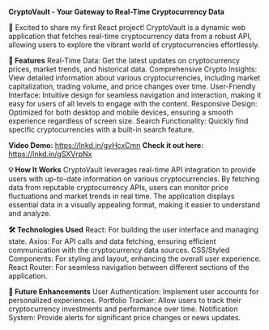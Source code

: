 


**CryptoVault - Your Gateway to Real-Time Cryptocurrency Data**

🚀 Excited to share my first React project! CryptoVault is a dynamic web application that fetches real-time cryptocurrency data from a robust API, allowing users to explore the vibrant world of cryptocurrencies effortlessly.

**🌟 Features**
Real-Time Data: Get the latest updates on cryptocurrency prices, market trends, and historical data.
Comprehensive Crypto Insights: View detailed information about various cryptocurrencies, including market capitalization, trading volume, and price changes over time.
User-Friendly Interface: Intuitive design for seamless navigation and interaction, making it easy for users of all levels to engage with the content.
Responsive Design: Optimized for both desktop and mobile devices, ensuring a smooth experience regardless of screen size.
Search Functionality: Quickly find specific cryptocurrencies with a built-in search feature.


**Video Demo:** https://lnkd.in/gvHcxCmn
**Check it out here:** https://lnkd.in/gSXVrpNx

**💡 How It Works**
CryptoVault leverages real-time API integration to provide users with up-to-date information on various cryptocurrencies. By fetching data from reputable cryptocurrency APIs, users can monitor price fluctuations and market trends in real time. The application displays essential data in a visually appealing format, making it easier to understand and analyze.

**🛠️ Technologies Used**
React: For building the user interface and managing state.
Axios: For API calls and data fetching, ensuring efficient communication with the cryptocurrency data sources.
CSS/Styled Components: For styling and layout, enhancing the overall user experience.
React Router: For seamless navigation between different sections of the application.


**💬 Future Enhancements**
User Authentication: Implement user accounts for personalized experiences.
Portfolio Tracker: Allow users to track their cryptocurrency investments and performance over time.
Notification System: Provide alerts for significant price changes or news updates.
